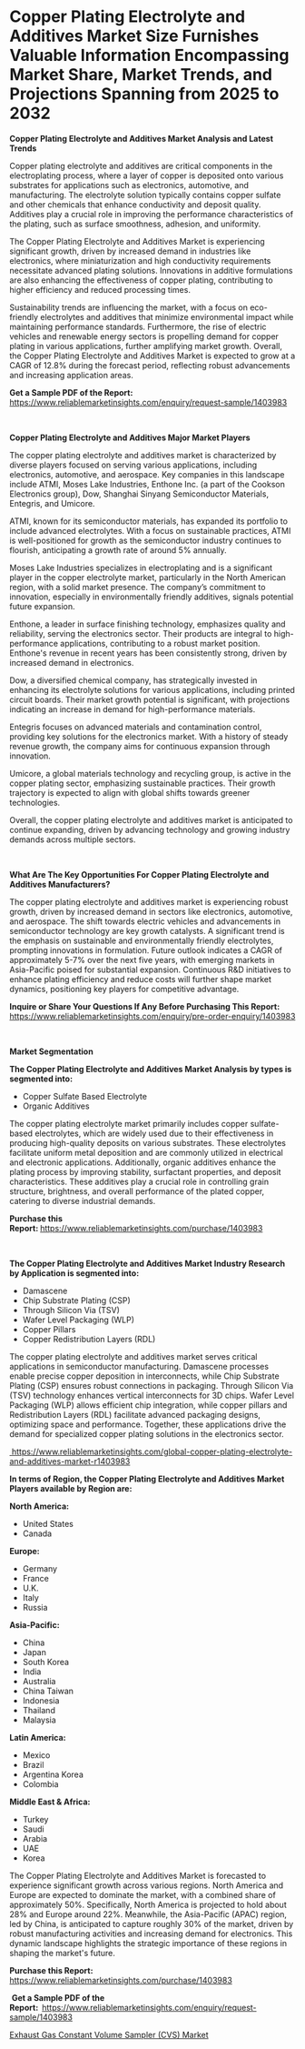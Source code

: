 <p><h1>Copper Plating Electrolyte and Additives Market Size Furnishes Valuable Information Encompassing Market Share, Market Trends, and Projections Spanning from 2025 to 2032</h1></p><p><strong>Copper Plating Electrolyte and Additives Market Analysis and Latest Trends</strong></p>
<p><p>Copper plating electrolyte and additives are critical components in the electroplating process, where a layer of copper is deposited onto various substrates for applications such as electronics, automotive, and manufacturing. The electrolyte solution typically contains copper sulfate and other chemicals that enhance conductivity and deposit quality. Additives play a crucial role in improving the performance characteristics of the plating, such as surface smoothness, adhesion, and uniformity.</p><p>The Copper Plating Electrolyte and Additives Market is experiencing significant growth, driven by increased demand in industries like electronics, where miniaturization and high conductivity requirements necessitate advanced plating solutions. Innovations in additive formulations are also enhancing the effectiveness of copper plating, contributing to higher efficiency and reduced processing times.</p><p>Sustainability trends are influencing the market, with a focus on eco-friendly electrolytes and additives that minimize environmental impact while maintaining performance standards. Furthermore, the rise of electric vehicles and renewable energy sectors is propelling demand for copper plating in various applications, further amplifying market growth. Overall, the Copper Plating Electrolyte and Additives Market is expected to grow at a CAGR of 12.8% during the forecast period, reflecting robust advancements and increasing application areas.</p></p>
<p><strong>Get a Sample PDF of the Report:&nbsp;</strong> <a href="https://www.reliablemarketinsights.com/enquiry/request-sample/1403983?utm_campaign=2538&utm_medium=2&utm_source=Github&utm_content=ia&utm_term=28032025&utm_id=copper-plating-electrolyte-and-additives">https://www.reliablemarketinsights.com/enquiry/request-sample/1403983</a></p>
<p>&nbsp;</p>
<p><strong>Copper Plating Electrolyte and Additives Major Market Players</strong></p>
<p><p>The copper plating electrolyte and additives market is characterized by diverse players focused on serving various applications, including electronics, automotive, and aerospace. Key companies in this landscape include ATMI, Moses Lake Industries, Enthone Inc. (a part of the Cookson Electronics group), Dow, Shanghai Sinyang Semiconductor Materials, Entegris, and Umicore.</p><p>ATMI, known for its semiconductor materials, has expanded its portfolio to include advanced electrolytes. With a focus on sustainable practices, ATMI is well-positioned for growth as the semiconductor industry continues to flourish, anticipating a growth rate of around 5% annually.</p><p>Moses Lake Industries specializes in electroplating and is a significant player in the copper electrolyte market, particularly in the North American region, with a solid market presence. The company’s commitment to innovation, especially in environmentally friendly additives, signals potential future expansion.</p><p>Enthone, a leader in surface finishing technology, emphasizes quality and reliability, serving the electronics sector. Their products are integral to high-performance applications, contributing to a robust market position. Enthone's revenue in recent years has been consistently strong, driven by increased demand in electronics.</p><p>Dow, a diversified chemical company, has strategically invested in enhancing its electrolyte solutions for various applications, including printed circuit boards. Their market growth potential is significant, with projections indicating an increase in demand for high-performance materials.</p><p>Entegris focuses on advanced materials and contamination control, providing key solutions for the electronics market. With a history of steady revenue growth, the company aims for continuous expansion through innovation.</p><p>Umicore, a global materials technology and recycling group, is active in the copper plating sector, emphasizing sustainable practices. Their growth trajectory is expected to align with global shifts towards greener technologies. </p><p>Overall, the copper plating electrolyte and additives market is anticipated to continue expanding, driven by advancing technology and growing industry demands across multiple sectors.</p></p>
<p>&nbsp;</p>
<p><strong>What Are The Key Opportunities For Copper Plating Electrolyte and Additives Manufacturers?</strong></p>
<p><p>The copper plating electrolyte and additives market is experiencing robust growth, driven by increased demand in sectors like electronics, automotive, and aerospace. The shift towards electric vehicles and advancements in semiconductor technology are key growth catalysts. A significant trend is the emphasis on sustainable and environmentally friendly electrolytes, prompting innovations in formulation. Future outlook indicates a CAGR of approximately 5-7% over the next five years, with emerging markets in Asia-Pacific poised for substantial expansion. Continuous R&D initiatives to enhance plating efficiency and reduce costs will further shape market dynamics, positioning key players for competitive advantage.</p></p>
<p><strong>Inquire or Share Your Questions If Any Before Purchasing This Report:</strong> <a href="https://www.reliablemarketinsights.com/enquiry/pre-order-enquiry/1403983?utm_campaign=2538&utm_medium=2&utm_source=Github&utm_content=ia&utm_term=28032025&utm_id=copper-plating-electrolyte-and-additives">https://www.reliablemarketinsights.com/enquiry/pre-order-enquiry/1403983</a></p>
<p>&nbsp;</p>
<p><strong>Market Segmentation</strong></p>
<p><strong>The Copper Plating Electrolyte and Additives Market Analysis by types is segmented into:</strong></p>
<p><ul><li>Copper Sulfate Based Electrolyte</li><li>Organic Additives</li></ul></p>
<p><p>The copper plating electrolyte market primarily includes copper sulfate-based electrolytes, which are widely used due to their effectiveness in producing high-quality deposits on various substrates. These electrolytes facilitate uniform metal deposition and are commonly utilized in electrical and electronic applications. Additionally, organic additives enhance the plating process by improving stability, surfactant properties, and deposit characteristics. These additives play a crucial role in controlling grain structure, brightness, and overall performance of the plated copper, catering to diverse industrial demands.</p></p>
<p><strong>Purchase this Report:&nbsp;</strong><a href="https://www.reliablemarketinsights.com/purchase/1403983?utm_campaign=2538&utm_medium=2&utm_source=Github&utm_content=ia&utm_term=28032025&utm_id=copper-plating-electrolyte-and-additives">https://www.reliablemarketinsights.com/purchase/1403983</a></p>
<p>&nbsp;</p>
<p><strong>The Copper Plating Electrolyte and Additives Market Industry Research by Application is segmented into:</strong></p>
<p><ul><li>Damascene</li><li>Chip Substrate Plating (CSP)</li><li>Through Silicon Via (TSV)</li><li>Wafer Level Packaging (WLP)</li><li>Copper Pillars</li><li>Copper Redistribution Layers (RDL)</li></ul></p>
<p><p>The copper plating electrolyte and additives market serves critical applications in semiconductor manufacturing. Damascene processes enable precise copper deposition in interconnects, while Chip Substrate Plating (CSP) ensures robust connections in packaging. Through Silicon Via (TSV) technology enhances vertical interconnects for 3D chips. Wafer Level Packaging (WLP) allows efficient chip integration, while copper pillars and Redistribution Layers (RDL) facilitate advanced packaging designs, optimizing space and performance. Together, these applications drive the demand for specialized copper plating solutions in the electronics sector.</p></p>
<p><a href="https://www.reliablemarketinsights.com/global-copper-plating-electrolyte-and-additives-market-r1403983?utm_campaign=2538&utm_medium=2&utm_source=Github&utm_content=ia&utm_term=28032025&utm_id=copper-plating-electrolyte-and-additives">&nbsp;https://www.reliablemarketinsights.com/global-copper-plating-electrolyte-and-additives-market-r1403983</a></p>
<p><strong>In terms of Region, the Copper Plating Electrolyte and Additives Market Players available by Region are:</strong></p>
<p>
    <p> <strong> North America: </strong>
        <ul>
            <li>United States</li>
            <li>Canada</li>
        </ul>
        </p> 
    <p> <strong> Europe: </strong>
        <ul>
            <li>Germany</li>
            <li>France</li>
            <li>U.K.</li>
            <li>Italy</li>
            <li>Russia</li>
        </ul>
        </p> 
    <p> <strong> Asia-Pacific: </strong>
        <ul>
            <li>China</li>
            <li>Japan</li>
            <li>South Korea</li>
            <li>India</li>
            <li>Australia</li>
            <li>China Taiwan</li>
            <li>Indonesia</li>
            <li>Thailand</li>
            <li>Malaysia</li>
        </ul>
        </p> 
    <p> <strong> Latin America: </strong>
        <ul>
            <li>Mexico</li>
            <li>Brazil</li>
            <li>Argentina Korea</li>
            <li>Colombia</li>
        </ul>
        </p> 
    <p> <strong> Middle East & Africa: </strong>
        <ul>
            <li>Turkey</li>
            <li>Saudi</li>
            <li>Arabia</li>
            <li>UAE</li>
            <li>Korea</li>
        </ul>
    </p>
    </p>
<p><p>The Copper Plating Electrolyte and Additives Market is forecasted to experience significant growth across various regions. North America and Europe are expected to dominate the market, with a combined share of approximately 50%. Specifically, North America is projected to hold about 28% and Europe around 22%. Meanwhile, the Asia-Pacific (APAC) region, led by China, is anticipated to capture roughly 30% of the market, driven by robust manufacturing activities and increasing demand for electronics. This dynamic landscape highlights the strategic importance of these regions in shaping the market's future.</p></p>
<p><strong>Purchase this Report: </strong><a href="https://www.reliablemarketinsights.com/purchase/1403983?utm_campaign=2538&utm_medium=2&utm_source=Github&utm_content=ia&utm_term=28032025&utm_id=copper-plating-electrolyte-and-additives">https://www.reliablemarketinsights.com/purchase/1403983</a></p>
<p>&nbsp;<strong>Get a Sample PDF of the Report:&nbsp;&nbsp;</strong><a href="https://www.reliablemarketinsights.com/enquiry/request-sample/1403983?utm_campaign=2538&utm_medium=2&utm_source=Github&utm_content=ia&utm_term=28032025&utm_id=copper-plating-electrolyte-and-additives">https://www.reliablemarketinsights.com/enquiry/request-sample/1403983</a></p>
<p><strong></strong></p>
<p><p><a href="https://github.com/barnickclara79/Market-Research-Report-List-1/blob/main/exhaust-gas-constant-volume-sampler-cvs-market.md?utm_campaign=2538&utm_medium=2&utm_source=Github&utm_content=ia&utm_term=28032025&utm_id=copper-plating-electrolyte-and-additives">Exhaust Gas Constant Volume Sampler (CVS) Market</a></p></p>